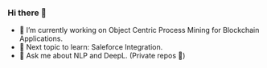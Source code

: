 ### Hi there 👋
- 🔭 I’m currently working on Object Centric Process Mining for Blockchain Applications.
- 🌱 Next topic to learn: Saleforce Integration.
- 💬 Ask me about NLP and DeepL. (Private repos 👀)
<!--
**trianniandrea/trianniandrea** is a ✨ _special_ ✨ repository because its `README.md` (this file) appears on your GitHub profile.

Here are some ideas to get you started:


- 🌱 I’m currently learning ...
- 👯 I’m looking to collaborate on ...
- 🤔 I’m looking for help with ...
- 💬 Ask me about ...
- 📫 How to reach me: ...
- 😄 Pronouns: ...
- ⚡ Fun fact: ...
-->
